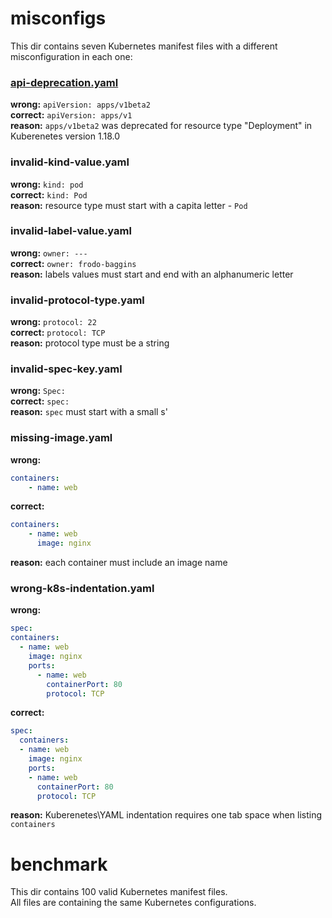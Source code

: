 # misconfigs
This dir contains seven Kubernetes manifest files with a different misconfiguration in each one:  

### [api-deprecation.yaml](https://github.com/datreeio/kubernetes-schema-validation/blob/main/misconfigs/api-deprecation.yaml)
**wrong:** `apiVersion: apps/v1beta2`  
**correct:** `apiVersion: apps/v1`  
**reason:** `apps/v1beta2` was deprecated for resource type "Deployment" in Kuberenetes version 1.18.0  

### invalid-kind-value.yaml
**wrong:** `kind: pod`  
**correct:** `kind: Pod`  
**reason:** resource type must start with a capita letter - `Pod`  

### invalid-label-value.yaml
**wrong:** `owner: ---`  
**correct:** `owner: frodo-baggins`  
**reason:** labels values must start and end with an alphanumeric letter

### invalid-protocol-type.yaml
**wrong:** `protocol: 22`  
**correct:** `protocol: TCP`  
**reason:** protocol type must be a string

### invalid-spec-key.yaml
**wrong:** `Spec:`  
**correct:** `spec:`  
**reason:** `spec` must start with a small s'

### missing-image.yaml
**wrong:**  
```yaml
containers:
    - name: web
```  
**correct:**
```yaml
containers:
    - name: web
      image: nginx
```  
**reason:** each container must include an image name

### wrong-k8s-indentation.yaml
**wrong:**  
```yaml
spec:
containers:
  - name: web
    image: nginx
    ports:
      - name: web
        containerPort: 80
        protocol: TCP
```
**correct:**  
```yaml
spec:
  containers:
  - name: web
    image: nginx
    ports:
    - name: web
      containerPort: 80
      protocol: TCP
```  
**reason:** Kuberenetes\YAML indentation requires one tab space when listing `containers` 

# benchmark
This dir contains 100 valid Kubernetes manifest files.  
All files are containing the same Kubernetes configurations. 